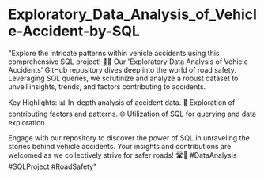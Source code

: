 # Exploratory_Data_Analysis_of_Vehicle-Accident-by-SQL

"Explore the intricate patterns within vehicle accidents using this comprehensive SQL project! 🚗💥 Our 'Exploratory Data Analysis of Vehicle Accidents' GitHub repository dives deep into the world of road safety. Leveraging SQL queries, we scrutinize and analyze a robust dataset to unveil insights, trends, and factors contributing to accidents.

Key Highlights:
📊 In-depth analysis of accident data.
🚦 Exploration of contributing factors and patterns.
🌐 Utilization of SQL for querying and data exploration.

Engage with our repository to discover the power of SQL in unraveling the stories behind vehicle accidents. Your insights and contributions are welcomed as we collectively strive for safer roads! 🛣️👀 #DataAnalysis #SQLProject #RoadSafety"





